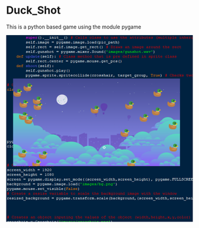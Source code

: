 # Duck_Shot
This is a python based game using the module pygame 

![alt text](https://github.com/Tojade/Duck_Shot/blob/main/Duck_Shot.png)
